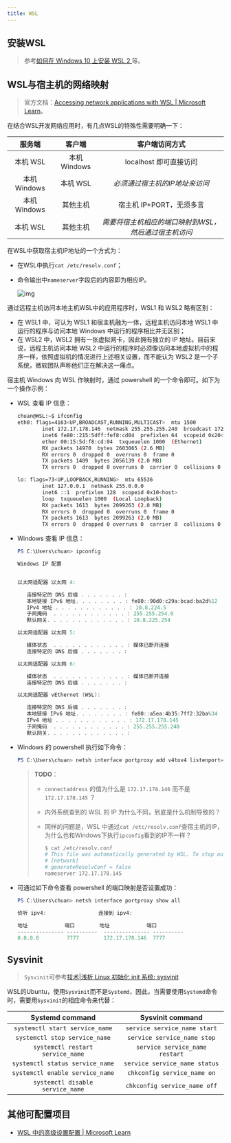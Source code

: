 ```yaml
---
title: WSL
---
```


## 安装WSL

> 参考[如何在 Windows 10 上安装 WSL 2 ](https://zhuanlan.zhihu.com/p/337104547)等。

## WSL与宿主机的网络映射

> 官方文档：[Accessing network applications with WSL | Microsoft Learn](https://learn.microsoft.com/en-us/windows/wsl/networking)。

在结合WSL开发网络应用时，有几点WSL的特殊性需要明确一下：

|    服务端    |    客户端    |                    客户端访问方式                     |
| :----------: | :----------: | :---------------------------------------------------: |
|   本机 WSL   | 本机 Windows |                localhost 即可直接访问                 |
| 本机 Windows |   本机 WSL   |            *必须通过宿主机的IP地址来访问*             |
| 本机 Windows |   其他主机   |               宿主机 IP+PORT，无须多言                |
|   本机 WSL   |   其他主机   | *需要将宿主机相应的端口映射到WSL，然后通过宿主机访问* |

在WSL中获取宿主机IP地址的一个方式为：

- 在WSL中执行`cat /etc/resolv.conf`；

- 命令输出中`nameserver`字段后的内容即为相应IP。

  ![img](https://figure-bed.chua-n.com/杂技/Linux/wsl2-network-l2w.png)

通过远程主机访问本地主机WSL中的应用程序时，WSL1 和 WSL2 略有区别：

- 在 WSL1 中，可认为 WSL1 和宿主机融为一体，远程主机访问本地 WSL1 中运行的程序与访问本地 Windows 中运行的程序相比并无区别；
- 在 WSL2 中，WSL2 拥有一张虚拟网卡，因此拥有独立的 IP 地址。目前来说，远程主机访问本地 WSL2 中运行的程序时必须像访问本地虚拟机中的程序一样，依照虚拟机的情况进行上述相关设置，而不能认为 WSL2 是一个子系统，微软团队声称他们正在解决这一痛点。

宿主机 Windows 向 WSL 作映射时，通过 powershell 的一个命令即可。如下为一个操作示例：

- WSL 查看 IP 信息：

  ```bash
  chuan@WSL:~$ ifconfig
  eth0: flags=4163<UP,BROADCAST,RUNNING,MULTICAST>  mtu 1500
          inet 172.17.178.146  netmask 255.255.255.240  broadcast 172.17.178.159
          inet6 fe80::215:5dff:fef8:cd04  prefixlen 64  scopeid 0x20<link>
          ether 00:15:5d:f8:cd:04  txqueuelen 1000  (Ethernet)
          RX packets 14970  bytes 2603065 (2.6 MB)
          RX errors 0  dropped 0  overruns 0  frame 0
          TX packets 1409  bytes 2056139 (2.0 MB)
          TX errors 0  dropped 0 overruns 0  carrier 0  collisions 0
  
  lo: flags=73<UP,LOOPBACK,RUNNING>  mtu 65536
          inet 127.0.0.1  netmask 255.0.0.0
          inet6 ::1  prefixlen 128  scopeid 0x10<host>
          loop  txqueuelen 1000  (Local Loopback)
          RX packets 1613  bytes 2099263 (2.0 MB)
          RX errors 0  dropped 0  overruns 0  frame 0
          TX packets 1613  bytes 2099263 (2.0 MB)
          TX errors 0  dropped 0 overruns 0  carrier 0  collisions 0
  ```

- Windows 查看 IP 信息：

  ```powershell
  PS C:\Users\chuan> ipconfig
  
  Windows IP 配置
  
  
  以太网适配器 以太网 4:
  
     连接特定的 DNS 后缀 . . . . . . . :
     本地链接 IPv6 地址. . . . . . . . : fe80::90d0:c29a:bcad:ba2d%12
     IPv4 地址 . . . . . . . . . . . . : 10.8.224.5
     子网掩码  . . . . . . . . . . . . : 255.255.254.0
     默认网关. . . . . . . . . . . . . : 10.8.225.254
  
  以太网适配器 以太网 5:
  
     媒体状态  . . . . . . . . . . . . : 媒体已断开连接
     连接特定的 DNS 后缀 . . . . . . . :
  
  以太网适配器 以太网 6:
  
     媒体状态  . . . . . . . . . . . . : 媒体已断开连接
     连接特定的 DNS 后缀 . . . . . . . :
  
  以太网适配器 vEthernet (WSL):
  
     连接特定的 DNS 后缀 . . . . . . . :
     本地链接 IPv6 地址. . . . . . . . : fe80::a5ea:4b35:7ff2:32ba%34
     IPv4 地址 . . . . . . . . . . . . : 172.17.178.145
     子网掩码  . . . . . . . . . . . . : 255.255.255.240
     默认网关. . . . . . . . . . . . . :
  ```

- Windows 的 powershell 执行如下命令：

  ```powershell
  PS C:\Users\chuan> netsh interface portproxy add v4tov4 listenport=7777 listenaddress=0.0.0.0 connectport=7777 connectaddress=172.17.178.146
  ```

  > **TODO**：
  >
  > - `connectaddress` 的值为什么是 `172.17.178.146` 而不是 `172.17.178.145` ？
  >
  > - 内外系统查到的 WSL 的 IP 为什么不同，到底是什么机制导致的？
  >
  > - 同样的问题是，WSL 中通过`cat /etc/resolv.conf`查宿主机的IP，为什么也和Windows下执行`ipconfig`看到的IP不一样？
  >
  >   ```bash
  >   $ cat /etc/resolv.conf
  >   # This file was automatically generated by WSL. To stop automatic generation of this file, add the following entry to /etc/wsl.conf:
  >   # [network]
  >   # generateResolvConf = false
  >   nameserver 172.17.178.145
  >   ```

- 可通过如下命令查看 powershell 的端口映射是否设置成功：

  ```powershell
  PS C:\Users\chuan> netsh interface portproxy show all
  
  侦听 ipv4:                 连接到 ipv4:
  
  地址            端口        地址            端口
  --------------- ----------  --------------- ----------
  0.0.0.0         7777        172.17.178.146  7777
  
  ```


## Sysvinit

> `Sysvinit`可参考[技术|浅析 Linux 初始化 init 系统: sysvinit](https://linux.cn/article-4422-1.html)

WSL的Ubuntu，使用`Sysvinit`而不是`Systemd`，因此，当需要使用`Systemd`命令时，需要用`Sysvinit`的相应命令来代替：

|         Systemd command          |        Sysvinit command        |
| :------------------------------: | :----------------------------: |
|  `systemctl start service_name`  |  `service service_name start`  |
|  `systemctl stop service_name`   |  `service service_name stop`   |
| `systemctl restart service_name` | `service service_name restart` |
| `systemctl status service_name`  | `service service_name status`  |
| `systemctl enable service_name`  |  `chkconfig service_name on`   |
| `systemctl disable service_name` |  `chkconfig service_name off`  |

## 其他可配置项目

- [WSL 中的高级设置配置 | Microsoft Learn](https://learn.microsoft.com/zh-cn/windows/wsl/wsl-config#wslconfig)
